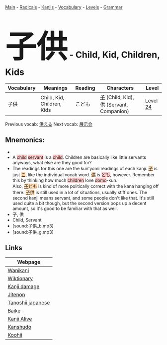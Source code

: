 <style> bigfont {font-size: 100px}</style>
[Main](../README.md) -
[Radicals](../radicals.md) -
[Kanjis](../kanjis.md) -
[Vocabulary](../vocabulary.md) -
[Levels](../levels.md) -
[Grammar](../grammar.md)
# <bigfont> 子供</bigfont> - Child, Kid, Children, Kids 

| Vocabulary | Meanings | Reading | Characters | Level |
| --- | --- | --- | --- | --- |
| 子供 | Child, Kid, Children, Kids | こども |  [子](../kanjis/子.md) (Child, Kid), [供](../kanjis/供.md) (Servant, Companion) | [Level 24](../levels/wk_level24.md) |

Previous vocab: [供える](供える.md) Next vocab: [展示会](展示会.md) 

## Mnemonics:

* 
* A <span style="background-color:#ffcccb"> child</span> <span style="background-color:#ffcccb"> servant</span> is a <span style="background-color:#ffcccb"> child</span>. Children are basically like little servants anyways, what else are they good for?
* The readings for this one are the kun'yomi readings of each kanji. <span style="background-color:#fed8b1"> [子](https://jisho.org/search/子)</span> is just <span style="background-color:#fed8b1"> [こ](https://jisho.org/search/こ)</span>, like the individual vocab word. <span style="background-color:#fed8b1"> [供](https://jisho.org/search/供)</span> is <span style="background-color:#ffcccb"> ども</span>, however. Remember this by thinking how much <span style="background-color:#ffcccb"> children</span> love <span style="background-color:#ffcccb"> domo</span>-kun.<br />Also, <span style="background-color:#fed8b1"> [子](https://jisho.org/search/子)ども</span> is kind of more politically correct with the kana hanging off there. <span style="background-color:#fed8b1"> [子](https://jisho.org/search/子)供</span> is still used in a lot of situations, usually stiff ones. The second kanji means servant, and some people don't like that. It's still used quite a bit though, but the second version pops up a decent amount, so it's good to be familiar with that as well.
* 子, 供
* Child, Servant
* [sound:子供_b.mp3]
* [sound:子供_g.mp3]


## Links 

| Webpage |
| --- |
| [Wanikani          ](https://www.wanikani.com/kanji/子供) |
| [Wiktionary        ](https://en.wiktionary.org/wiki/子供) |
| [Kanji damage      ](http://www.kanjidamage.com/kanji/search?utf8=✓&q=子供) |
| [Jitenon           ](https://jitenon.com/kanji/子供) |
| [Tanoshii japanese ](https://www.tanoshiijapanese.com/dictionary/kanji.cfm?k=子供) |
| [Baike             ](https://baike.baidu.com/item/子供) |
| [Kanji Alive       ](https://app.kanjialive.com/子供) |
| [Kanshudo          ](https://www.kanshudo.com/searchmn?q=子供) |
| [Koohii            ](https://kanji.koohii.com/study/kanji/子供) |

